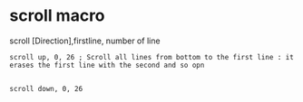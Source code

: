 # scroll macro

scroll [Direction],firstline, number of line


``` ca65
scroll up, 0, 26 ; Scroll all lines from bottom to the first line : it erases the first line with the second and so opn


scroll down, 0, 26
```



